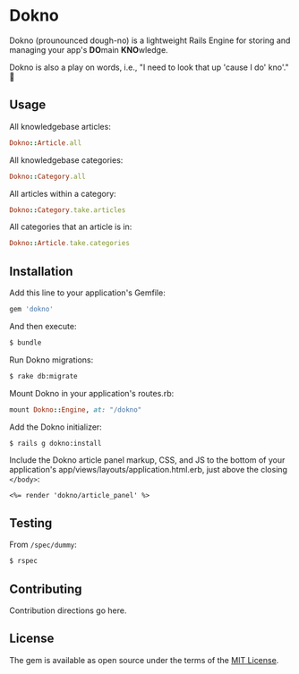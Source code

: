 # Dokno
Dokno (prounounced dough-no) is a lightweight Rails Engine for storing and managing your app's <b>DO</b>main <b>KNO</b>wledge.

Dokno is also a play on words, i.e., "I need to look that up 'cause I do' kno'." :eyes:

## Usage
All knowledgebase articles:
```ruby
Dokno::Article.all
```

All knowledgebase categories:
```ruby
Dokno::Category.all
```

All articles within a category:
```ruby
Dokno::Category.take.articles
```

All categories that an article is in:
```ruby
Dokno::Article.take.categories
```

## Installation
Add this line to your application's Gemfile:
```ruby
gem 'dokno'
```

And then execute:
```bash
$ bundle
```

Run Dokno migrations:
```bash
$ rake db:migrate
```

Mount Dokno in your application's routes.rb:
```ruby
mount Dokno::Engine, at: "/dokno"
```

Add the Dokno initializer:
```bash
$ rails g dokno:install
```

Include the Dokno article panel markup, CSS, and JS to the bottom of your application's app/views/layouts/application.html.erb,
just above the closing `</body>`:
```erb
<%= render 'dokno/article_panel' %>
```

## Testing
From `/spec/dummy`:
```bash
$ rspec
```

## Contributing
Contribution directions go here.

## License
The gem is available as open source under the terms of the [MIT License](https://opensource.org/licenses/MIT).
